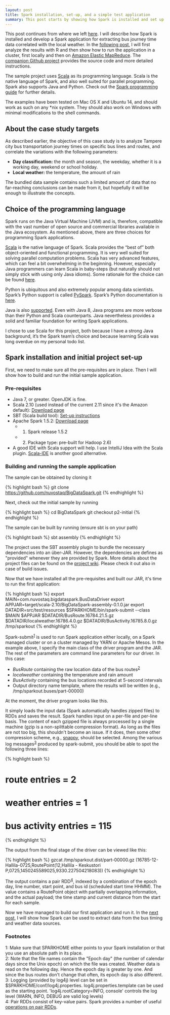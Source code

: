 ```yaml
---
layout: post
title: Spark installation, set-up, and a simple test application
summary: This post starts by showing how Spark is installed and set up. I then develop a simple test application.
---
```


This post continues from where we left [here](../22/Intro.html). I will describe how Spark is installed and develop a
Spark application for extracting bus journey time data correlated with the local weather. In the
[following post](../24/ExtractingData.html), I will first analyze
the results with R and then show how to run the application in a cluster, first locally and then on
[Amazon Elastic MapReduce](https://aws.amazon.com/elasticmapreduce/details/spark/).
The [companion Github project](https://github.com/nuvostaq/BigDataSpark) provides the source code and more detailed
instructions.

The sample project uses [Scala](http://scala-lang.org/) as its programming language. Scala is the native language of Spark,
and also well suited for parallel programming. Spark also supports Java and Python. Check out the
[Spark programming guide](http://spark.apache.org/docs/latest/programming-guide.html) for further details.

The examples have been tested on Mac OS X and Ubuntu 14, and should work as such on any *nix system. They should also work on
Windows with minimal modifications to the shell commands.

## About the case study targets

As described earlier, the objective of this case study is to analyze Tampere city bus transportation
journey times on specific bus lines and routes, and correlate the variations with the following parameters:

* **Day classification:** the month and season, the weekday, whether it is a working day, weekend or school holiday.
* **Local weather:** the temperature, the amount of rain

The bundled data sample contains such a limited amount of data that no far-reaching conclusions can be made from it,
but hopefully it will be enough to illustrate the concepts.

## Choice of the programming language

Spark runs on the Java Virtual Machine (JVM) and is, therefore, compatible with the vast number of open source and commercial
libraries available in the Java ecosystem. As mentioned above, there are three choices for programming Spark applications.

[Scala](http://www.scala-lang.org/) is the native language of Spark. Scala provides the “best of” both object-oriented
and functional programming. It is very well suited for solving parallel computation problems. Scala has very advanced features,
which can feel a bit overwhelming in the beginning. However, especially Java programmers can learn Scala in baby-steps
(but naturally should not simply stick with using only Java idioms).
Some rationale for the choice can be found [here](https://www.quora.com/Why-is-Apache-Spark-implemented-in-Scala).

Python is ubiquitous and also extremely popular among data scientists. Spark’s Python support is called [PySpark](https://cwiki.apache.org/confluence/display/SPARK/PySpark+Internals).
Spark’s Python documentation is [here](http://spark.apache.org/docs/latest/api/python/).

Java is also [supported](http://spark.apache.org/docs/latest/api/java/). Even with Java 8, Java programs are more verbose
than their Python and Scala counterparts. Java nevertheless provides a solid and familiar foundation for writing Spark applications.

I chose to use Scala for this project, both because I have a strong Java background, it’s the Spark team’s choice and
because learning Scala was long overdue on my personal todo list.

## Spark installation and initial project set-up

First, we need to make sure all the pre-requisites are in place. Then I will show how to build and run the initial sample
application.

### Pre-requisites

* Java 7, or greater. OpenJDK is fine.
* Scala 2.10 (used instead of the current 2.11 since it's the Amazon default): [Download page](http://www.scala-lang.org/download/2.10.6.html)
* SBT (Scala build tool): [Set-up instructions](http://www.scala-sbt.org/release/tutorial/Setup.html)
* Apache Spark 1.5.2: [Download page](http://spark.apache.org/downloads.html)
    * 1) Spark release 1.5.2
    * 2) Package type: pre-built for Hadoop 2.6)
* A good IDE with Scala support will help. I use IntelliJ Idea with the Scala plugin.
[Scala-IDE](http://scala-ide.org/) is another good alternative.

### Building and running the sample application

The sample can be obtained by cloning it

{% highlight bash %}
git clone https://github.com/nuvostaq/BigDataSpark.git
{% endhighlight %}

Next, check out the initial sample by running

{% highlight bash %}
cd BigDataSpark
git checkout p2-initial
{% endhighlight %}

The sample can be built by running (ensure sbt is on your path)

{% highlight bash %}
sbt assembly
{% endhighlight %}

The project uses the SBT assembly plugin to bundle the necessary dependencies into an über-JAR. However, the dependencies
are defines as "provided" whenever they are provided by Spark. More details about the project files can be found
on the [project wiki](https://github.com/nuvostaq/BigDataSpark/wiki/Project-set-up-(local)). Please check it out
also in case of build issues.

Now that we have installed all the pre-requisites and built our JAR, it's time to run the first application:

{% highlight bash %}
export MAIN=com.nuvostaq.bigdataspark.BusDataDriver
export APPJAR=target/scala-2.10/BigDataSpark-assembly-0.1.0.jar
export DATADIR=src/test/resources
$SPARKHOME/bin/spark-submit --class $MAIN $APPJAR $DATADIR/BusRoute.16784.21.5.gz $DATADIR/localweather.16786.4.0.gz $DATADIR/BusActivity.16785.8.0.gz /tmp/sparkout
{% endhighlight %}

Spark-submit<sup>[1](#footnote1)</sup> is used to run Spark application either locally, on a Spark managed cluster or on a cluster managed by YARN
or Apache Mesos. In the example above, I specify the main class of the driver program and the JAR. The rest of the parameters
 are command line parameters for our driver. In this case:

* *BusRoute* containing the raw location data of the bus routes<sup>[2](#footnote2)</sup>
* *localweather* containing the temperature and rain amount
* *BusActivity* containing the bus locations recorded at 5-second intervals
* Output directory name template, where the results will be written (e.g., /tmp/sparkout.buses/part-00000)

At the moment, the driver program looks like this.

<script src="https://gist.github.com/nuvostaq/2ab5e9250ac32bbc6e4a.js"></script>

It simply loads the input data (Spark automatically handles zipped files) to RDDs and saves the result.
Spark handles input on a per-file and per-line basis. The content of each gzipped file is always processed by a single
machine (gzip is a non-splittable compression format). As long as the files are not too big, this shouldn't become
an issue. If it does, then some other compression scheme, e.g., [snappy](http://google.github.io/snappy/),
should be selected.
Among the various log messages<sup>[3](#footnote3)</sup> produced by spark-submit,
you should be able to spot the following three lines:

{% highlight bash %}
# route entries = 2
# weather entries = 1
# bus activity entries = 115
{% endhighlight %}

The output from the final stage of the driver can be viewed like this:

{% highlight bash %}
gzcat /tmp/sparkout.dist/part-00000.gz
(16785-12-Hallila-0725,RoutePoint(12,Hallila - Keskustori P,0725,1450245589025,9330.227504218083))
{% endhighlight %}

The output contains a pair RDD<sup>[4](#footnote4)</sup>, indexed by a combination of the epoch day, line number,
start point, and bus id (scheduled start time HHMM). The value contains a RoutePoint object with partially
overlapping information, and the actual payload; the time stamp and current distance from the start for each sample.

Now we have managed to build our first application and run it. In the [next post](../24/ExtractingData.html),
I will show how Spark can be used to extract data from the bus timing and weather data sources.

### Footnotes
<div class="footnote">
<a name="footnote1">1</a>: 	Make sure that SPARKHOME either points to your Spark installation
							or that you use an absolute path in its place.
<br/>
<a name="footnote2">2</a>: Note that the file names contain the "Epoch day" (the number of calendar days since the Unix epoch) on which the
                           file was created. Weather data is read on the following day. Hence the epoch day is greater by one. And since the
                           bus routes don't change that often, its epoch day is also different.
<br/>
<a name="footnote3">3</a>: 	Logging (provided by log4j) level can be set in $SPARKHOME/conf/log4j.properties.
							log4j.properties.template can be used as the starting point.
                           	'log4j.rootCategory=INFO, console' controls the log level
                           	(WARN, INFO, DEBUG are valid log levels)
<br/>
<a name="footnote4">4</a>: Pair RDDs consist of key-value pairs. Spark provides a number of useful
							<a href="https://spark.apache.org/docs/latest/api/scala/index.html#org.apache.spark.rdd.PairRDDFunctions">
							operations on pair RDDs</a>.

</div>
